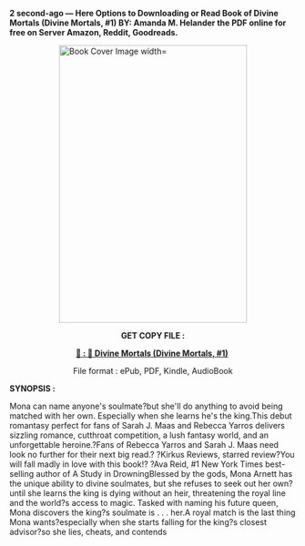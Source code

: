 <p><strong>2 second-ago &mdash; Here Options to Downloading or Read Book of Divine Mortals (Divine Mortals, #1) BY: Amanda M. Helander the PDF online for free on Server Amazon, Reddit, Goodreads.</strong></p><p><a href="https://uk.ebookarea.xyz/?book=108517052-divine-mortals"><img style="display: block; margin-left: auto; margin-right: auto;" src="https://i.gr-assets.com/images/S/compressed.photo.goodreads.com/books/1706105164l/108517052.jpg" alt="Book Cover Image width=" width="330" height="488" /></a></p><p style="text-align: center;"><strong>GET COPY FILE :</strong></p><p style="text-align: center;"><strong><a href="https://uk.ebookarea.xyz/?book=108517052-divine-mortals" target="_blank" rel="noopener">📢 : 🔗 Divine Mortals (Divine Mortals, #1)</a>&nbsp;</strong></p><p style="text-align: center;">File format : ePub, PDF, Kindle, AudioBook</p><p><strong>SYNOPSIS :</strong></p><p>Mona can name anyone's soulmate?but she'll do anything to avoid being matched with her own. Especially when she learns he's the king.This debut romantasy perfect for fans of Sarah J. Maas and Rebecca Yarros delivers sizzling romance, cutthroat competition, a lush fantasy world, and an unforgettable heroine.?Fans of Rebecca Yarros and Sarah J. Maas need look no further for their next big read.? ?Kirkus Reviews, starred review?You will fall madly in love with this book!? ?Ava Reid, #1 New York Times best-selling author of A Study in DrowningBlessed by the gods, Mona Arnett has the unique ability to divine soulmates, but she refuses to seek out her own?until she learns the king is dying without an heir, threatening the royal line and the world?s access to magic. Tasked with naming his future queen, Mona discovers the king?s soulmate is . . . her.A royal match is the last thing Mona wants?especially when she starts falling for the king?s closest advisor?so she lies, cheats, and contends </p>
